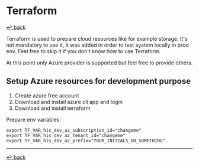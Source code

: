 # Terraform

[↩️ back](/README.md)

Terraform is used to prepare cloud resources like for example storage. It's not mandatory to use it, it was added in order
to test system locally in prod env. Feel free to skip it if you don't know how to use Terraform.

At this point only Azure provider is supported but feel free to provide others.   

## Setup Azure resources for development purpose

1) Create azure free account
2) Download and install azure cli app and login
3) Download and install terraform

Prepare env variables: 

```
export TF_VAR_his_dev_az_subscription_id="changeme"
export TF_VAR_his_dev_az_tenant_id="changeme"
export TF_VAR_his_dev_az_prefix="YOUR_INITIALS_OR_SOMETHING"
```

---
[↩️ back](/README.md)